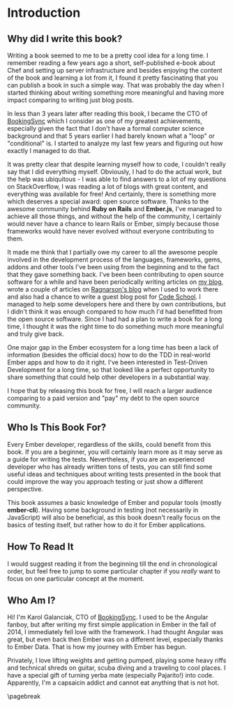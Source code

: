 # Introduction

## Why did I write this book?

Writing a book seemed to me to be a pretty cool idea for a long time. I remember reading a few years ago a short, self-published e-book about Chef and setting up server infrastructure and besides enjoying the content of the book and learning a lot from it, I found it pretty fascinating that you can publish a book in such a simple way. That was probably the day when I started thinking about writing something more meaningful and having more impact comparing to writing just blog posts.

In less than 3 years later after reading this book, I became the CTO of [BookingSync](https://www.bookingsync.com) which I consider as one of my greatest achievements, especially given the fact that I don't have a formal computer science background and that 5 years earlier I had barely known what a "loop" or "conditional" is. I started to analyze my last few years and figuring out how exactly I managed to do that.

It was pretty clear that despite learning myself how to code, I couldn't really say that I did everything myself. Obviously, I had to do the actual work, but the help was ubiquitous - I was able to find answers to a lot of my questions on StackOverflow, I was reading a lot of blogs with great content, and everything was available for free! And certainly, there is something more which deserves a special award: open source software. Thanks to the awesome community behind **Ruby on Rails** and **Ember.js**, I've managed to achieve all those things, and without the help of the community, I certainly would never have a chance to learn Rails or Ember, simply because those frameworks would have never evolved without everyone contributing to them.

It made me think that I partially owe my career to all the awesome people involved in the development process of the languages, frameworks, gems, addons and other tools I've been using from the beginning and to the fact that they gave something back. I've been been contributing to open source software for a while and have been periodically writing articles on [my blog](http://karolgalanciak.com), wrote a couple of articles on [Ragnarson's blog](https://blog.ragnarson.com) when I used to work there and also had a chance to write a guest blog post for [Code School](https://www.codeschool.com/blog/2016/06/14/understanding-dependency-injection-in-ember/). I managed to help some developers here and there by own contributions, but I didn't think it was enough compared to how much I'd had benefitted from the open source software. Since I had had a plan to write a book for a long time, I thought it was the right time to do something much more meaningful and truly give back.

One major gap in the Ember ecosystem for a long time has been a lack of information (besides the official docs) how to do the TDD in real-world Ember apps and how to do it right. I've been interested in Test-Driven Development for a long time, so that looked like a perfect opportunity to share something that could help other developers in a substantial way.

I hope that by releasing this book for free, I will reach a larger audience comparing to a paid version and "pay" my debt to the open source community.

## Who Is This Book For?

Every Ember developer, regardless of the skills, could benefit from this book. If you are a beginner, you will certainly learn more as it may serve as a guide for writing the tests. Nevertheless, if you are an experienced developer who has already written tons of tests, you can still find some useful ideas and techniques about writing tests presented in the book that could improve the way you approach testing or just show a different perspective.

This book assumes a basic knowledge of Ember and popular tools (mostly **ember-cli**). Having some background in testing (not necessarily in JavaScript) will also be beneficial, as this book doesn't really focus on the basics of testing itself, but rather how to do it for Ember applications.

## How To Read It

I would suggest reading it from the beginning till the end in chronological order, but feel free to jump to some particular chapter if you *really* want to focus on one particular concept at the moment.

## Who Am I?

Hi! I'm Karol Galanciak, CTO of [BookingSync](https://www.bookingsync.com). I used to be the Angular fanboy, but after writing my first simple application in Ember in the fall of 2014, I immediately fell love with the framework. I had thought Angular was great, but even back then Ember was on a different level, especially thanks to Ember Data. That is how my journey with Ember has begun.

Privately, I love lifting weights and getting pumped, playing some heavy riffs and technical shreds on guitar, scuba diving and a traveling to cool places. I have a special gift of turning yerba mate (especially Pajarito!) into code. Apparently, I'm a capsaicin addict and cannot eat anything that is not hot.

\pagebreak
